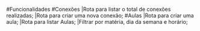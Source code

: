 #Funcionalidades
#Conexões
|Rota para listar o total de conexões realizadas;
|Rota para criar uma nova conexão;
#Aulas
|Rota para criar uma aula;
|Rota para listar Aulas;
|Filtrar por matéria, dia da semana e horário;
